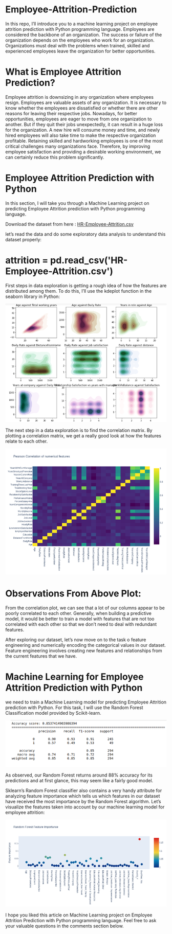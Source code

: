 # Employee-Attrition-Prediction
In this repo, I’ll introduce you to a machine learning project on employee attrition prediction with Python programming language. Employees are considered the backbone of an organization. The success or failure of the organization depends on the employees who work for an organization. Organizations must deal with the problems when trained, skilled and experienced employees leave the organization for better opportunities.
# What is Employee Attrition Prediction?
Employee attrition is downsizing in any organization where employees resign. Employees are valuable assets of any organization. It is necessary to know whether the employees are dissatisfied or whether there are other reasons for leaving their respective jobs.
Nowadays, for better opportunities, employees are eager to move from one organization to another. But if they quit their jobs unexpectedly, it can result in a huge loss for the organization. A new hire will consume money and time, and newly hired employees will also take time to make the respective organization profitable.
Retaining skilled and hardworking employees is one of the most critical challenges many organizations face. Therefore, by improving employee satisfaction and providing a desirable working environment, we can certainly reduce this problem significantly.
# Employee Attrition Prediction with Python
In this section, I will take you through a Machine Learning project on predicting Employee Attrition prediction with Python programming language.

Download the dataset from here : [HR-Employee-Attrition.csv](https://www.kaggle.com/pavansubhasht/ibm-hr-analytics-attrition-dataset/download)

let’s read the data and do some exploratory data analysis to understand this dataset properly:
# attrition = pd.read_csv('HR-Employee-Attrition.csv')

First steps in data exploration is getting a rough idea of how the features are distributed among them. To do this, I’ll use the kdeplot function in the seaborn library in Python:


![github large](https://github.com/PunjabiAI/Employee_Attrition_prediction/blob/main/Images/features_distribution.png)

The next step in a data exploration is to find the correlation matrix. By plotting a correlation matrix, we get a really good look at how the features relate to each other.


![github large](https://github.com/PunjabiAI/Employee_Attrition_prediction/blob/main/Images/correlation_plot.png)

# Observations From Above Plot:
From the correlation plot, we can see that a lot of our columns appear to be poorly correlated to each other. Generally, when building a predictive model, it would be better to train a model with features that are not too correlated with each other so that we don’t need to deal with redundant features. 

After exploring our dataset, let’s now move on to the task o feature engineering and numerically encoding the categorical values in our dataset. Feature engineering involves creating new features and relationships from the current features that we have.

# Machine Learning for Employee Attrition Prediction with Python
we need to train a Machine Learning model for predicting Employee Attrition prediction with Python. For this task, I will use the Random Forest Classification model provided by Scikit-learn.


![github large](https://github.com/PunjabiAI/Employee_Attrition_prediction/blob/main/Images/Accuracy.png)

As observed, our Random Forest returns around 88% accuracy for its predictions and at first glance, this may seem like a fairly good model.

Sklearn’s Random Forest classifier also contains a very handy attribute for analyzing feature importance which tells us which features in our dataset have received the most importance by the Random Forest algorithm. Let’s visualize the features taken into account by our machine learning model for employee attrition:


![github large](https://github.com/PunjabiAI/Employee_Attrition_prediction/blob/main/Images/feature_importance.png)

I hope you liked this article on Machine Learning project on Employee Attrition Prediction with Python programming language. Feel free to ask your valuable questions in the comments section below.
